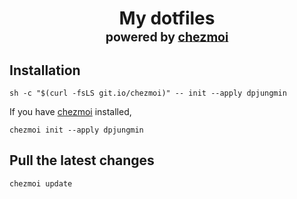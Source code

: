 <h1 align="center">
    My dotfiles<br/><sup><sub>powered by  <a href="https://www.chezmoi.io/">chezmoi</a>
</h1>

## Installation

```shell
sh -c "$(curl -fsLS git.io/chezmoi)" -- init --apply dpjungmin
```

If you have [chezmoi] installed,

```shell
chezmoi init --apply dpjungmin
```

## Pull the latest changes

```shell
chezmoi update
```

[chezmoi]: https://www.chezmoi.io/
